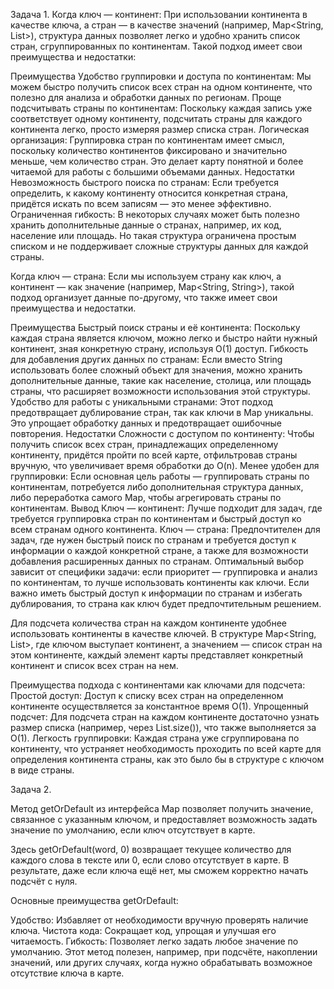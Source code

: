 Задача 1.
Когда ключ — континент:
При использовании континента в качестве ключа, а стран — в качестве значений (например, Map<String, List<String>>), структура данных позволяет легко и удобно хранить список стран, сгруппированных по континентам. Такой подход имеет свои преимущества и недостатки:

Преимущества
Удобство группировки и доступа по континентам:
Мы можем быстро получить список всех стран на одном континенте, что полезно для анализа и обработки данных по регионам.
Проще подсчитывать страны по континентам:
Поскольку каждая запись уже соответствует одному континенту, подсчитать страны для каждого континента легко, просто измеряя размер списка стран.
Логическая организация:
Группировка стран по континентам имеет смысл, поскольку количество континентов фиксировано и значительно меньше, чем количество стран. Это делает карту понятной и более читаемой для работы с большими объемами данных.
Недостатки
Невозможность быстрого поиска по странам:
Если требуется определить, к какому континенту относится конкретная страна, придётся искать по всем записям — это менее эффективно.
Ограниченная гибкость:
В некоторых случаях может быть полезно хранить дополнительные данные о странах, например, их код, население или площадь. Но такая структура ограничена простым списком и не поддерживает сложные структуры данных для каждой страны.

Когда ключ — страна:
Если мы используем страну как ключ, а континент — как значение (например, Map<String, String>), такой подход организует данные по-другому, что также имеет свои преимущества и недостатки.

Преимущества
Быстрый поиск страны и её континента:
Поскольку каждая страна является ключом, можно легко и быстро найти нужный континент, зная конкретную страну, используя O(1) доступ.
Гибкость для добавления других данных по странам:
Если вместо String использовать более сложный объект для значения, можно хранить дополнительные данные, такие как население, столица, или площадь страны, что расширяет возможности использования этой структуры.
Удобство для работы с уникальными странами:
Этот подход предотвращает дублирование стран, так как ключи в Map уникальны. Это упрощает обработку данных и предотвращает ошибочные повторения.
Недостатки
Сложности с доступом по континенту:
Чтобы получить список всех стран, принадлежащих определенному континенту, придётся пройти по всей карте, отфильтровав страны вручную, что увеличивает время обработки до O(n).
Менее удобен для группировки:
Если основная цель работы — группировать страны по континентам, потребуется либо дополнительная структура данных, либо переработка самого Map, чтобы агрегировать страны по континентам.
Вывод
Ключ — континент: Лучше подходит для задач, где требуется группировка стран по континентам и быстрый доступ ко всем странам одного континента.
Ключ — страна: Предпочтителен для задач, где нужен быстрый поиск по странам и требуется доступ к информации о каждой конкретной стране, а также для возможности добавления расширенных данных по странам.
Оптимальный выбор зависит от специфики задачи: если приоритет — группировка и анализ по континентам, то лучше использовать континенты как ключи. Если важно иметь быстрый доступ к информации по странам и избегать дублирования, то страна как ключ будет предпочтительным решением.

Для подсчета количества стран на каждом континенте удобнее использовать континенты в качестве ключей. В структуре Map<String, List<String>>, где ключом выступает континент, а значением — список стран на этом континенте, каждый элемент карты представляет конкретный континент и список всех стран на нем.

Преимущества подхода с континентами как ключами для подсчета:
Простой доступ: Доступ к списку всех стран на определенном континенте осуществляется за константное время O(1).
Упрощенный подсчет: Для подсчета стран на каждом континенте достаточно узнать размер списка (например, через List.size()), что также выполняется за O(1).
Легкость группировки: Каждая страна уже сгруппирована по континенту, что устраняет необходимость проходить по всей карте для определения континента страны, как это было бы в структуре с ключом в виде страны.

Задача 2.

Метод getOrDefault из интерфейса Map позволяет получить значение, связанное с указанным ключом, и предоставляет возможность задать значение по умолчанию, если ключ отсутствует в карте.

Здесь getOrDefault(word, 0) возвращает текущее количество для каждого слова в тексте или 0, если слово отсутствует в карте. В результате, даже если ключа ещё нет, мы сможем корректно начать подсчёт с нуля.

Основные преимущества getOrDefault:

Удобство: Избавляет от необходимости вручную проверять наличие ключа.
Чистота кода: Сокращает код, упрощая и улучшая его читаемость.
Гибкость: Позволяет легко задать любое значение по умолчанию.
Этот метод полезен, например, при подсчёте, накоплении значений, или других случаях, когда нужно обрабатывать возможное отсутствие ключа в карте.








